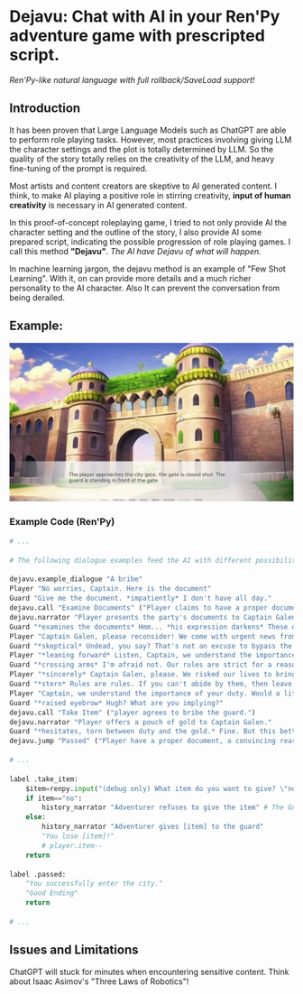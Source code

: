 # Dejavu: Chat with AI in your Ren'Py adventure game with prescripted script.

*Ren'Py-like natural language with full rollback/SaveLoad support!*

## Introduction

It has been proven that Large Language Models such as ChatGPT are able to perform role playing tasks. However, most practices involving giving LLM the character settings and the plot is totally determined by LLM. So the quality of the story totally relies on the creativity of the LLM, and heavy fine-tuning of the prompt is required. 

Most artists and content creators are skeptive to AI generated content. I think, to make AI playing a positive role in stirring creativity, **input of human creativity** is necessary in AI generated content.

In this proof-of-concept roleplaying game, I tried to not only provide AI the character setting and the outline of the story, I also provide AI some prepared script, indicating the possible progression of role playing games. I call this method **"Dejavu"**. *The AI have Dejavu of what will happen.*

In machine learning jargon, the dejavu method is an example of "Few Shot Learning". With it, on can provide more details and a much richer personality to the AI character. Also It can prevent the conversation from being derailed.



## Example:

![screenshot](readme_files/recording1.gif)

### Example Code (Ren'Py)

```py
# ...

# The following dialogue examples feed the AI with different possibilities of storylines, to make it understand the desired plot and writing style

dejavu.example_dialogue "A bribe"
Player "No worries, Captain. Here is the document"
Guard "Give me the document. *impatiently* I don't have all day."
dejavu.call "Examine Documents" ("Player claims to have a proper document.") # Here AI will learn to ask the game engine to provide information about the document
dejavu.narrator "Player presents the party's documents to Captain Galen. The documents are signed and stamped by the proper authorities."
Guard "*examines the documents* Hmm... *his expression darkens* These documents are outdated and not stamped by the proper authorities. Entry denied."
Player "Captain Galen, please reconsider! We come with urgent news from the nearby village of Glimmerbrook. A horde of undead is preparing to attack Eldoria."
Guard "*skeptical* Undead, you say? That's not an excuse to bypass the city's regulations."
Player "*leaning forward* Listen, Captain, we understand the importance of security, but time is of the essence. Lives are at stake. Surely, there must be something we can do to gain entry?"
Guard "*crossing arms* I'm afraid not. Our rules are strict for a reason."
Player "*sincerely* Captain Galen, please. We risked our lives to bring this information. Surely, the safety of the city is worth bending the rules a bit."
Guard "*stern* Rules are rules. If you can't abide by them, then leave."
Player "Captain, we understand the importance of your duty. Would a little compensation help you look the other way, just this once?"
Guard "*raised eyebrow* Hugh? What are you implying?"
dejavu.call "Take Item" ("player agrees to bribe the guard.")
dejavu.narrator "Player offers a pouch of gold to Captain Galen."
Guard "*hesitates, torn between duty and the gold.* Fine. But this better not come back to haunt me. *reluctantly* You have one day, and then you're out."
dejavu.jump "Passed" ("Player have a proper document, a convincing reason and have bribed the guard.") # AI will determine which outcome the player achieved!

# ...

label .take_item:
    $item=renpy.input("(debug only) What item do you want to give? \"no\" for not giving anything",length=1000) # We need to check player's inventory in actual game!
    if item=="no":
        history_narrator "Adventurer refuses to give the item" # The Guard will get mad at that.
    else:
        history_narrator "Adventurer gives [item] to the guard"
        "You lose [item]!" 
        # player.item--
    return

label .passed:
    "You successfully enter the city."
    "Good Ending"
    return

# ...
```


## Issues and Limitations

ChatGPT will stuck for minutes when encountering sensitive content. Think about Isaac Asimov's "Three Laws of Robotics"!